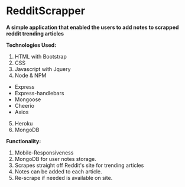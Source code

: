 # RedditScrapper

**A simple application that enabled the users to add notes to scrapped reddit trending articles** 

**Technologies Used:**

1. HTML with Bootstrap
2. CSS
3. Javascript with Jquery
4. Node & NPM
  - Express
  - Express-handlebars
  - Mongoose
  - Cheerio
  - Axios
5. Heroku
6. MongoDB


**Functionality:**

1. Mobile-Responsiveness
2. MongoDB for user notes storage. 
3. Scrapes straight off Reddit's site for trending articles
4. Notes can be added to each article. 
5. Re-scrape if needed is available on site. 

